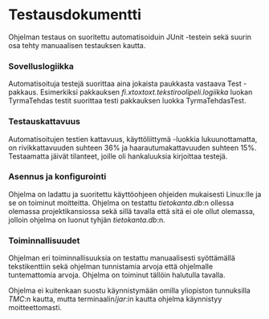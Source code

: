 # Testausdokumentti

Ohjelman testaus on suoritettu automatisoiduin JUnit -testein sekä suurin osa tehty manuaalisen testauksen kautta.

### Sovelluslogiikka

Automatisoituja testejä suorittaa aina jokaista paukkasta vastaava Test -pakkaus. Esimerkiksi pakkauksen 
_fi.xtoxtoxt.tekstiroolipeli.logiikka_ luokan TyrmaTehdas testit suorittaa testi pakkauksen luokka TyrmaTehdasTest.

### Testauskattavuus

Automatisoitujen testien kattavuus, käyttöliittymä -luokkia lukuunottamatta, on rivikkattavuuden suhteen 36% ja 
haarautumakattavuuden suhteen 15%. Testaamatta jäivät tilanteet, joille oli hankaluuksia kirjoittaa testejä. 

### Asennus ja konfigurointi

Ohjelma on ladattu ja suoritettu käyttöohjeen ohjeiden mukaisesti Linux:lle ja se on toiminut moitteitta. Ohjelma on testattu 
_tietokanta.db_:n ollessa olemassa projektikansiossa sekä sillä tavalla että sitä ei ole ollut olemassa, jolloin ohjelma on 
luonut tyhjän _tietokanta.db_:n.

### Toiminnallisuudet

Ohjelman eri toiminnallisuuksia on testattu manuaalisesti syöttämällä tekstikenttiin sekä ohjelman tunnistamia arvoja että ohjelmalle
tuntemattomia arvoja. Ohjelma on toiminut tällöin halutulla tavalla. 

Ohjelma ei kuitenkaan suostu käynnistymään omilla yliopiston tunnuksilla _TMC_:n kautta, mutta terminaalin/_jar_:in kautta ohjelma 
käynnistyy moitteettomasti. 

